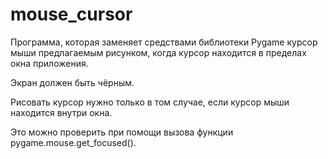 # mouse_cursor
Программа, которая заменяет средствами библиотеки Pygame курсор мыши предлагаемым рисунком, когда курсор находится в пределах окна приложения.

Экран должен быть чёрным.

Рисовать курсор нужно только в том случае, если курсор мыши находится внутри окна.

Это можно проверить при помощи вызова функции pygame.mouse.get_focused(). 
